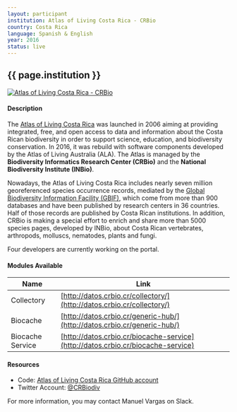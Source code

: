 ```yaml
---
layout: participant
institution: Atlas of Living Costa Rica - CRBio
country: Costa Rica
language: Spanish & English
year: 2016
status: live
---
```


## {{ page.institution }}

[![Atlas of Living Costa Rica - CRBio](/assets/img/participants/atlas_living_costa_rica.png)](http://www.crbio.cr/)

#### Description 
The [Atlas of Living Costa Rica](http://www.crbio.cr/) was launched in 2006 aiming at providing integrated, free, and open access to data and information about the Costa Rican biodiversity in order to support science, education, and biodiversity conservation. In 2016, it was rebuild with software components developed by the Atlas of Living Australia (ALA). The Atlas is managed by the **Biodiversity Informatics Research Center (CRBio)** and the **National Biodiversity Institute (INBio)**.

Nowadays, the Atlas of Living Costa Rica includes nearly seven million georeferenced species occurrence records, mediated by the [Global Biodiversity Information Facility (GBIF)](http://www.gbif.org), which come from more than 900 databases and have been published by research centers in 36 countries. Half of those records are published by Costa Rican institutions. In addition, CRBio is making a special effort to enrich and share more than 5000 species pages, developed by INBio, about Costa Rican vertebrates, arthropods, molluscs, nematodes, plants and fungi.

Four developers are currently working on the portal. 

#### Modules Available 

| Name              | Link                                                                             | 
| ------------------|----------------------------------------------------------------------------------|
| Collectory		| [http://datos.crbio.cr/collectory/](http://datos.crbio.cr/collectory/)           |
| Biocache          | [http://datos.crbio.cr/generic-hub/](http://datos.crbio.cr/generic-hub/)         |
| Biocache Service  | [http://datos.crbio.cr/biocache-service](http://datos.crbio.cr/biocache-service) |

#### Resources

- Code: [Atlas of Living Costa Rica GitHub account](https://github.com/AtlasBiodiversidadCostaRica)
- Twitter Account: [@CRBiodiv](https://twitter.com/CRBiodiv)

For more information, you may contact Manuel Vargas on Slack.
